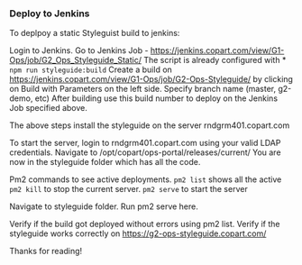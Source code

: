 ### Deploy to Jenkins

To deplpoy a static Styleguist build to jenkins:

Login to Jenkins.
Go to Jenkins Job - https://jenkins.copart.com/view/G1-Ops/job/G2_Ops_Styleguide_Static/
The script is already configured with \* `npm run styleguide:build`
Create a build on https://jenkins.copart.com/view/G1-Ops/job/G2-Ops-Styleguide/ by clicking on Build with Parameters on the left side.
Specify branch name (master, g2-demo, etc)
After building use this build number to deploy on the Jenkins Job specified above.

The above steps install the styleguide on the server
rndgrm401.copart.com

To start the server, login to rndgrm401.copart.com using your valid LDAP credentials.
Navigate to /opt/copart/ops-portal/releases/current/
You are now in the styleguide folder which has all the code.

Pm2 commands to see active deployments.
`pm2 list` shows all the active
`pm2 kill` to stop the current server.
`pm2 serve` to start the server

Navigate to styleguide folder.
Run pm2 serve here.

Verify if the build got deployed without errors using pm2 list.
Verify if the styleguide works correctly on https://g2-ops-styleguide.copart.com/

Thanks for reading!
